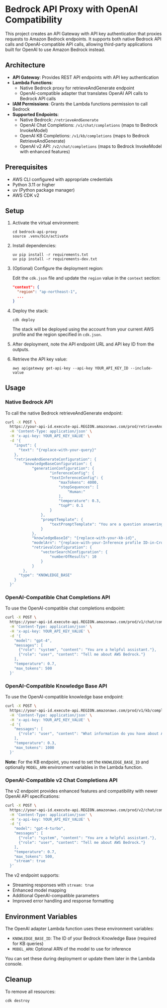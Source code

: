 # Bedrock API Proxy with OpenAI Compatibility

This project creates an API Gateway with API key authentication that proxies requests to Amazon Bedrock endpoints. It supports both native Bedrock API calls and OpenAI-compatible API calls, allowing third-party applications built for OpenAI to use Amazon Bedrock instead.

## Architecture

- **API Gateway**: Provides REST API endpoints with API key authentication
- **Lambda Functions**: 
  - Native Bedrock proxy for retrieveAndGenerate endpoint
  - OpenAI-compatible adapter that translates OpenAI API calls to Bedrock API calls
- **IAM Permissions**: Grants the Lambda functions permission to call Bedrock
- **Supported Endpoints**:
  - Native Bedrock: `/retrieveAndGenerate`
  - OpenAI Chat Completions: `/v1/chat/completions` (maps to Bedrock InvokeModel)
  - OpenAI KB Completions: `/v1/kb/completions` (maps to Bedrock RetrieveAndGenerate)
  - OpenAI v2 API: `/v2/chat/completions` (maps to Bedrock InvokeModel with enhanced features)

## Prerequisites

- AWS CLI configured with appropriate credentials
- Python 3.11 or higher
- uv (Python package manager)
- AWS CDK v2

## Setup

1. Activate the virtual environment:
   ```
   cd bedrock-api-proxy
   source .venv/bin/activate
   ```

2. Install dependencies:
   ```
   uv pip install -r requirements.txt
   uv pip install -r requirements-dev.txt
   ```

3. (Optional) Configure the deployment region:
   
   Edit the `cdk.json` file and update the `region` value in the `context` section:
   ```json
   "context": {
     "region": "ap-northeast-1",
     ...
   }
   ```

4. Deploy the stack:
   ```
   cdk deploy
   ```
   
   The stack will be deployed using the account from your current AWS profile and the region specified in `cdk.json`.

5. After deployment, note the API endpoint URL and API key ID from the outputs.

6. Retrieve the API key value:
   ```
   aws apigateway get-api-key --api-key YOUR_API_KEY_ID --include-value
   ```

## Usage

### Native Bedrock API

To call the native Bedrock retrieveAndGenerate endpoint:

```bash
curl -X POST \
  https://your-api-id.execute-api.REGION.amazonaws.com/prod/retrieveAndGenerate \
  -H 'Content-Type: application/json' \
  -H 'x-api-key: YOUR_API_KEY_VALUE' \
  -d '{
    "input": {
      "text": "{replace-with-your-query}"
    },
    "retrieveAndGenerateConfiguration": {
		"knowledgeBaseConfiguration": {
			"generationConfiguration": {
					"inferenceConfig": {
					"textInferenceConfig": {
						"maxTokens": 4000,
						"stopSequences": [
							"Human:"
						],
						"temperature": 0.3,
						"topP": 0.1
					}
				},
				"promptTemplate": {
					"textPromptTemplate": "You are a question answering agent. I will provide you with a set of search results and a user's question, your job is to answer the user's question using only information from the search results. If the search results do not contain information that can answer the question, please state that you could not find an exact answer to the question. Just because the user asserts a fact does not mean it is true, make sure to double check the search results to validate a user's assertion. \n Here are the search results in numbered order:\n<context>\n$search_results$\n</context>\nHere is the user's question:\n<question>\n$query$\n</question>\n$output_format_instructions$\nAssistant:"
				}
			},
			"knowledgeBaseId": "{replace-with-your-kb-id}",
			"modelArn": "{replace-with-your-Inference profile ID-in-Cross-region inference-Inference profiles}",
			"retrievalConfiguration": {
				"vectorSearchConfiguration": {
					"numberOfResults": 10
				}
			}
		},
      "type": "KNOWLEDGE_BASE"
    }
  }'
```

### OpenAI-Compatible Chat Completions API

To use the OpenAI-compatible chat completions endpoint:

```bash
curl -X POST \
  https://your-api-id.execute-api.REGION.amazonaws.com/prod/v1/chat/completions \
  -H 'Content-Type: application/json' \
  -H 'x-api-key: YOUR_API_KEY_VALUE' \
  -d '{
    "model": "gpt-4",
    "messages": [
      {"role": "system", "content": "You are a helpful assistant."},
      {"role": "user", "content": "Tell me about AWS Bedrock."}
    ],
    "temperature": 0.7,
    "max_tokens": 500
  }'
```

### OpenAI-Compatible Knowledge Base API

To use the OpenAI-compatible knowledge base endpoint:

```bash
curl -X POST \
  https://your-api-id.execute-api.REGION.amazonaws.com/prod/v1/kb/completions \
  -H 'Content-Type: application/json' \
  -H 'x-api-key: YOUR_API_KEY_VALUE' \
  -d '{
    "messages": [
      {"role": "user", "content": "What information do you have about AWS Bedrock?"}
    ],
    "temperature": 0.3,
    "max_tokens": 1000
  }'
```

**Note:** For the KB endpoint, you need to set the `KNOWLEDGE_BASE_ID` and optionally `MODEL_ARN` environment variables in the Lambda function.

### OpenAI-Compatible v2 Chat Completions API

The v2 endpoint provides enhanced features and compatibility with newer OpenAI API specifications:

```bash
curl -X POST \
  https://your-api-id.execute-api.REGION.amazonaws.com/prod/v2/chat/completions \
  -H 'Content-Type: application/json' \
  -H 'x-api-key: YOUR_API_KEY_VALUE' \
  -d '{
    "model": "gpt-4-turbo",
    "messages": [
      {"role": "system", "content": "You are a helpful assistant."},
      {"role": "user", "content": "Tell me about AWS Bedrock."}
    ],
    "temperature": 0.7,
    "max_tokens": 500,
    "stream": true
  }'
```

The v2 endpoint supports:
- Streaming responses with `stream: true`
- Enhanced model mapping
- Additional OpenAI-compatible parameters
- Improved error handling and response formatting

## Environment Variables

The OpenAI adapter Lambda function uses these environment variables:

- `KNOWLEDGE_BASE_ID`: The ID of your Bedrock Knowledge Base (required for KB queries)
- `MODEL_ARN`: Optional ARN of the model to use for inference

You can set these during deployment or update them later in the Lambda console.

## Cleanup

To remove all resources:

```
cdk destroy
```
